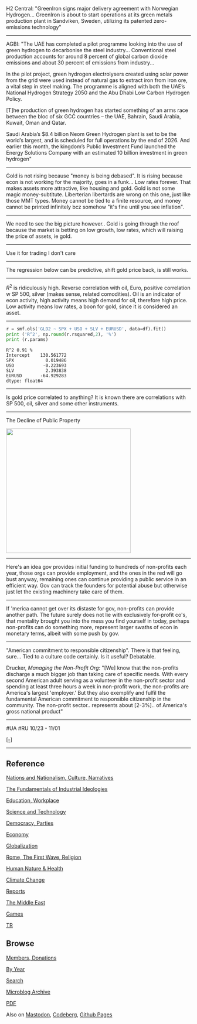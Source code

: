 
H2 Central: "GreenIron signs major delivery agreement with Norwegian
Hydrogen... GreenIron is about to start operations at its green metals
production plant in Sandviken, Sweden, utilizing its patented
zero-emissions technology"

---

AGBI: "The UAE has completed a pilot programme looking into the use of
green hydrogen to decarbonise the steel industry... Conventional steel
production accounts for around 8 percent of global carbon dioxide
emissions and about 30 percent of emissions from industry...

In the pilot project, green hydrogen electrolysers created using solar
power from the grid were used instead of natural gas to extract iron
from iron ore, a vital step in steel making. The programme is aligned
with both the UAE’s National Hydrogen Strategy 2050 and the Abu Dhabi
Low Carbon Hydrogen Policy.

[T]he production of green hydrogen has started something of an arms
race between the bloc of six GCC countries – the UAE, Bahrain, Saudi
Arabia, Kuwait, Oman and Qatar.

Saudi Arabia’s $8.4 billion Neom Green Hydrogen plant is set to be the
world’s largest, and is scheduled for full operations by the end of
2026. And earlier this month, the kingdom’s Public Investment Fund
launched the Energy Solutions Company with an estimated 10 billion
investment in green hydrogen"

---

Gold is not rising because "money is being debased". It is rising
because econ is not working for the majority, goes in a funk... Low
rates forever. That makes assets more attractive, like housing and
gold. Gold is not some magic money-subtitute.  Liberterian libertards
are wrong on this one, just like those MMT types. Money cannot be tied
to a finite resource, and money cannot be printed infinitely bcz
somehow "it's fine until you see inflation".

---

We need to see the big picture however.. Gold is going through the
roof because the market is betting on low growth, low rates, which
will raising the price of assets, ie gold.

---

Use it for trading I don't care

---

The regression below can be predictive, shift gold price back, is
still works.

---

$R^2$ is ridiculously high. Reverse correlation with oil, Euro,
positive correlation w SP 500, silver (makes sense, related
comodities). Oil is an indicator of econ activity, high activity means
high demand for oil, therefore high price. Low activity means low
rates, a boon for gold, since it is considered an asset.

---

```python
r = smf.ols('GLD2 ~ SPX + USO + SLV + EURUSD', data=df).fit()
print ('R^2', np.round(r.rsquared,2), '%')
print (r.params)
```

```text
R^2 0.91 %
Intercept    130.561772
SPX            0.019486
USO           -0.223693
SLV            2.393838
EURUSD       -64.929283
dtype: float64
```

---

Is gold price correlated to anything? It is known there are
correlations with SP 500, oil, silver and some other instruments.

---

The Decline of Public Property

<img width='340' src='https://pbs.twimg.com/media/Gav_6HCbcAAnvZq?format=jpg&name=small'/>

---

Here's an idea gov provides initial funding to hundreds of non-profits
each year, those orgs can provide employment, and the ones in the red
will go bust anyway, remaining ones can continue providing a public
service in an efficient way. Gov can track the founders for potential
abuse but otherwise just let the existing machinery take care of them.

---

If 'merica cannot get over its distaste for gov, non-profits can
provide another path. The future surely does not lie with exclusively
for-profit co's, that mentality brought you into the mess you find
yourself in today, perhaps non-profits can do something more, represent
larger swaths of econ in monetary terms, albeit with some push by gov.

---

"American commitment to responsible citizenship". There is that
feeling, sure... Tied to a culture code certainly. Is it useful?
Debatable.

Drucker, *Managing the Non-Profit Org*: "[We] know that the
non-profits discharge a much bigger job than taking care of specific
needs. With every second American adult serving as a volunteer in the
non-profit sector and spending at least three hours a week in
non-profit work, the non-profits are America's largest 'employer.' But
they also exemplify and fulfil the fundamental American commitment to
responsible citizenship in the community. The non-profit sector..
represents about [2-3%].. of America's gross national product"

---

\#UA \#RU 10/23 - 11/01

[[-]](mbl/2024/ukrdata/map41-ext.html)

---

## Reference

[Nations and Nationalism, Culture, Narratives](0119/2013/02/nations-and-nationalism.html)

[The Fundamentals of Industrial Ideologies](0119/2011/04/fundamentals-of-industrial-ideologies.html)

[Education, Workplace](0119/2017/09/education-workplace.html)

[Science and Technology](0119/2018/09/science-technology.html)

[Democracy, Parties](0119/2016/11/democracy.html)

[Economy](2021/01/economy.html)

[Globalization](0119/2018/09/globalization.html)

[Rome, The First Wave, Religion](0119/2017/12/rome.html)

[Human Nature & Health](2020/07/human-nature.html)

[Climate Change](2022/01/climate.html)

[Reports](2021/01/reports.html)

[The Middle East](0119/2019/07/middleeast.html)

[Games](2024/06/games.html)

[TR](../tr/index.html)

## Browse

[Members, Donations](2022/08/members.html)

[By Year](years.html)

[Search](https://muratk5n.github.io/thirdwave/en/search.html)

[Microblog Archive](mbl/index.html)

[PDF](https://www.dropbox.com/scl/fi/8kl0sla1booo83zeb28dn/tw-all.pdf?rlkey=p9r319p8jbzak5du3dasju05y&st=28wknfsp&raw=1)

Also on 
[Mastodon](https://fosstodon.org/@muratk5n),
[Codeberg](https://muratk5n.codeberg.page/en/),
[Github Pages](https://muratk5n.github.io/thirdwave/en/)



